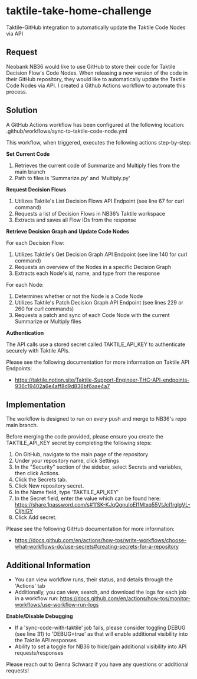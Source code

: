 # taktile-take-home-challenge

Taktile-GitHub integration to automatically update the Taktile Code Nodes via API

## Request

Neobank NB36 would like to use GitHub to store their code for Taktile Decision Flow's Code Nodes. When releasing a new version of the code in their GitHub repository, they would like to automatically update the Taktile Code Nodes via API. I created a Github Actions workflow to automate this process. 

## Solution

A GitHub Actions workflow has been configured at the following location: .github/workflows/sync-to-taktile-code-node.yml

This workflow, when triggered, executes the following actions step-by-step:

**Set Current Code**
1. Retrieves the current code of Summarize and Multiply files from the main branch
2. Path to files is 'Summarize.py' and 'Multiply.py'

**Request Decision Flows**
1. Utilizes Taktile's List Decision Flows API Endpoint (see line 67 for curl command) 
2. Requests a list of Decision Flows in NB36’s Taktile workspace 
3. Extracts and saves all Flow IDs from the response

**Retrieve Decision Graph and Update Code Nodes**

For each Decision Flow:
1. Utilizes Taktile's Get Decision Graph API Endpoint (see line 140 for curl command)
2. Requests an overview of the Nodes in a specific Decision Graph
3. Extracts each Node's id, name, and type from the response

For each Node:
  1. Determines whether or not the Node is a Code Node
  2. Utilizes Taktile's Patch Decision Graph API Endpoint (see lines 229 or 260 for curl commands)
  3. Requests a patch and sync of each Code Node with the current Summarize or Multiply files 

**Authentication**

The API calls use a stored secret called TAKTILE_API_KEY to authenticate securely with Taktile APIs.

Please see the following documentation for more information on Taktile API Endpoints: 
- https://taktile.notion.site/Taktile-Support-Engineer-THC-API-endpoints-936c19402a6e4aff8d9d836bf6aae4a7

## Implementation

The workflow is designed to run on every push and merge to NB36's repo main branch.

Before merging the code provided, please ensure you create the TAKTILE_API_KEY secret by completing the following steps:
  1. On GitHub, navigate to the main page of the repository
  2. Under your repository name, click Settings
  3. In the "Security" section of the sidebar, select Secrets and variables, then click Actions.
  4. Click the Secrets tab.
  5. Click New repository secret.
  6. In the Name field, type 'TAKTILE_API_KEY'
  7. In the Secret field, enter the value which can be found here: https://share.1password.com/s#1fSK-KJqQgnuIoEI1Mtxq55VtJcI1rglgVL-CIjhiGY
  10. Click Add secret.

Please see the following GitHub documentation for more information: 
- https://docs.github.com/en/actions/how-tos/write-workflows/choose-what-workflows-do/use-secrets#creating-secrets-for-a-repository

## Additional Information

- You can view workflow runs, their status, and details through the 'Actions' tab
- Additionally, you can view, search, and download the logs for each job in a workflow run: https://docs.github.com/en/actions/how-tos/monitor-workflows/use-workflow-run-logs

**Enable/Disable Debugging**
- If a 'sync-code-with-taktile' job fails, please consider toggling DEBUG (see line 31) to 'DEBUG=true' as that will enable additional visibility into the Taktile API responses
- Ability to set a toggle for NB36 to hide/gain additional visibility into API requests/responses

Please reach out to Genna Schwarz if you have any questions or additional requests!
